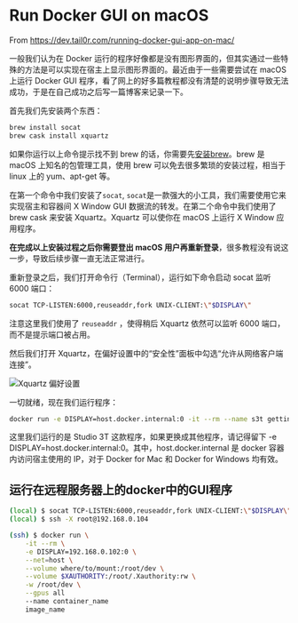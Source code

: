 # Run Docker GUI on macOS

From https://dev.tail0r.com/running-docker-gui-app-on-mac/

一般我们认为在 Docker 运行的程序好像都是没有图形界面的，但其实通过一些特殊的方法是可以实现在宿主上显示图形界面的。最近由于一些需要尝试在 macOS 上运行 Docker GUI 程序，看了网上的好多篇教程都没有清楚的说明步骤导致无法成功，于是在自己成功之后写一篇博客来记录一下。

首先我们先安装两个东西：

```bash
brew install socat
brew cask install xquartz
```

如果你运行以上命令提示找不到 brew 的话，你需要先[安装brew](https://brew.sh/)。brew 是 macOS 上知名的包管理工具，使用 brew 可以免去很多繁琐的安装过程，相当于 linux 上的 yum、apt-get 等。

在第一个命令中我们安装了`socat`, `socat`是一款强大的小工具，我们需要使用它来实现宿主和容器间 X Window GUI 数据流的转发。在第二个命令中我们使用了 brew cask 来安装 Xquartz。Xquartz 可以使你在 macOS 上运行 X Window 应用程序。

**在完成以上安装过程之后你需要登出 macOS 用户再重新登录**，很多教程没有说这一步，导致后续步骤一直无法正常进行。

重新登录之后，我们打开命令行（Terminal），运行如下命令启动 socat 监听 6000 端口：

```bash
socat TCP-LISTEN:6000,reuseaddr,fork UNIX-CLIENT:\"$DISPLAY\"
```

注意这里我们使用了 `reuseaddr` ，使得稍后 Xquartz 依然可以监听 6000 端口，而不是提示端口被占用。

然后我们打开 Xquartz，在偏好设置中的“安全性”面板中勾选“允许从网络客户端连接”。

![Xquartz 偏好设置](https://blog.cdn.admirable.pro/201904/ping-mu-kuai-zhao-2019-04-16-xia-wu-9-31-17.png)

一切就绪，现在我们运行程序：

```bash
docker run -e DISPLAY=host.docker.internal:0 -it --rm --name s3t getting2vinod/studio3t:latest /opt/studio3t/Studio-3T
```

这里我们运行的是 Studio 3T 这款程序，如果更换成其他程序，请记得留下 -e DISPLAY=host.docker.internal:0。其中，host.docker.internal 是 docker 容器内访问宿主使用的 IP，对于 Docker for Mac 和 Docker for Windows 均有效。

## 运行在远程服务器上的docker中的GUI程序
```bash
(local) $ socat TCP-LISTEN:6000,reuseaddr,fork UNIX-CLIENT:\"$DISPLAY\"
(local) $ ssh -X root@192.168.0.104

(ssh) $ docker run \
    -it --rm \
    -e DISPLAY=192.168.0.102:0 \
    --net=host \
    --volume where/to/mount:/root/dev \
    --volume $XAUTHORITY:/root/.Xauthority:rw \
    -w /root/dev \
    --gpus all
    --name container_name
    image_name
```

